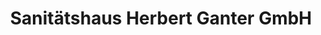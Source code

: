 ---
title: "Sanitätshaus Herbert Ganter GmbH"
url: /stadtbergen/sanitaetshaus-herbert-ganter-gmbh/
shop: Sanitätshaus
---